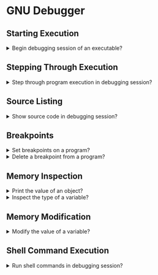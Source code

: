 # GNU Debugger

## Starting Execution

<details>
<summary>Begin debugging session of an executable?</summary>

> - `start`: starts debugging session by running program line-by-line.
> - `run`: starts debugging session running program as usual.

> Origins:
> - Boost.Asio C++ Network Programming - Chapter 7

> References:
---
</details>

## Stepping Through Execution

<details>
<summary>Step through program execution in debugging session?</summary>

> - `continue`: Will resume the execution of the program until it completes.
> - `step`: Executes program one more step. Step might be one line of source
>   code or one machine instruction.
> - `next`: Executes program similar to `step`, but it only continues to the
>   next line in the current stack frame and will not step into functions.

> Origins:
> - Boost.Asio C++ Network Programming - Chapter 7

> References:
---
</details>

## Source Listing

<details>
<summary>Show source code in debugging session?</summary>

> `list` displays 10 lines of source code. To see how many lines of source code
> will be displayed enter `show listsize`. To adjust the lines of source code
> displayed enter `set listsize 20`.

> Origins:
> - Boost.Asio C++ Network Programming - Chapter 7

> References:
---
</details>

## Breakpoints

<details>
<summary>Set breakpoints on a program?</summary>

> ```gdb
> break 50`
> break *main
> break *main+50
> break source.cpp:main+50
> ``````

> Origins:
> - Boost.Asio C++ Network Programming - Chapter 7

> References:
---
</details>

<details>
<summary>Delete a breakpoint from a program?</summary>

> `delete 1`

> Origins:
> - Boost.Asio C++ Network Programming - Chapter 7

> References:
---
</details>

## Memory Inspection

<details>
<summary>Print the value of an object?</summary>

> `print `

> Origins:
> - Boost.Asio C++ Network Programming - Chapter 7

> References:
---
</details>

<details>
<summary>Inspect the type of a variable?</summary>

> `whatis random_number`

> Origins:
> - Boost.Asio C++ Network Programming - Chapter 7

> References:
---
</details>

## Memory Modification

<details>
<summary>Modify the value of a variable?</summary>

> `set var random_number = 5`

> Origins:
> - Boost.Asio C++ Network Programming - Chapter 7

> References:
---
</details>

## Shell Command Execution

<details>
<summary>Run shell commands in debugging session?</summary>

> `shell pwd`

> Origins:
> - Boost.Asio C++ Network Programming - Chapter 7

> References:
---
</details>
